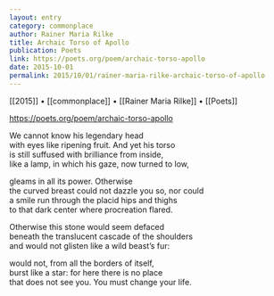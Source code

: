 ```yaml
---
layout: entry
category: commonplace
author: Rainer Maria Rilke
title: Archaic Torso of Apollo
publication: Poets
link: https://poets.org/poem/archaic-torso-apollo
date: 2015-10-01
permalink: 2015/10/01/rainer-maria-rilke-archaic-torso-of-apollo
---
```


[[2015]] • [[commonplace]] • [[Rainer Maria Rilke]] • [[Poets]]

https://poets.org/poem/archaic-torso-apollo

We cannot know his legendary head
<br>with eyes like ripening fruit. And yet his torso
<br>is still suffused with brilliance from inside,
<br>like a lamp, in which his gaze, now turned to low,

gleams in all its power. Otherwise
<br>the curved breast could not dazzle you so, nor could 
<br>a smile run through the placid hips and thighs
<br>to that dark center where procreation flared.

Otherwise this stone would seem defaced
<br>beneath the translucent cascade of the shoulders
<br>and would not glisten like a wild beast’s fur:

would not, from all the borders of itself,
<br>burst like a star: for here there is no place
<br>that does not see you. You must change your life. 
